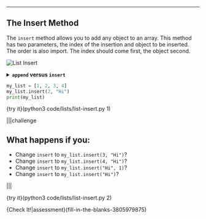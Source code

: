 ----------

## The Insert Method

The `insert` method allows you to add any object to an array. This method has two parameters, the index of the insertion and object to be inserted. The order is also import. The index should come first, the object second.

![List Insert](.guides/images/list-insert.png)

<details>
  <summary><strong><code>append</code> versus <code>insert</code></strong></summary>
  The <code>append</code> method will always add the object to the <strong>end</strong> of the list. The <code>insert</code> method gives you the ability to use <strong>any index</strong> you want.
</details>

```python
my_list = [1, 2, 3, 4]
my_list.insert(2, "Hi")
print(my_list)
```

{try it}(python3 code/lists/list-insert.py 1)

|||challenge
## What happens if you:
* Change `insert` to `my_list.insert(3, "Hi")`?
* Change `insert` to `my_list.insert(4, "Hi")`?
* Change `insert` to `my_list.insert("Hi", 1)`?
* Change `insert` to `my_list.insert("Hi")`?

|||

{try it}(python3 code/lists/list-insert.py 2)

{Check It!|assessment}(fill-in-the-blanks-3805979875)

